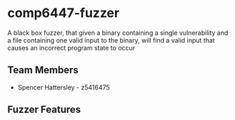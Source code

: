# comp6447-fuzzer
A black box fuzzer, that given a binary containing a single vulnerability and a file containing one valid input to the binary, will find a valid input that causes an incorrect program state to occur

## Team Members
 - Spencer Hattersley - z5416475

## Fuzzer Features


